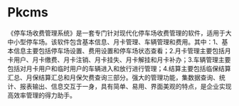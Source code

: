 # Pkcms
 《停车场收费管理系统》是一套专门针对现代化停车场收费管理的软件，适用于大中小型停车场。该软件包含基本信息、月卡管理、车辆管理和费用。其中：1、基本信息主要包括停车场设置、费用设置和停车场状态查看；2.月卡管理主要包括月卡用户、月卡缴费、月卡注销、月卡挂失、月卡解挂和月卡补办；3.车辆管理主要包括对月卡用户和临时用户的车辆进入和放行进行管理；4.结算主要包括临保结算汇总、月保结算汇总和月保欠费查询三部分。强大的管理功能，集数据查询、统计、报表输出、信息交互于一身，具有简单、易用、界面美观的特点，是企业实现高效率管理的得力助手。
